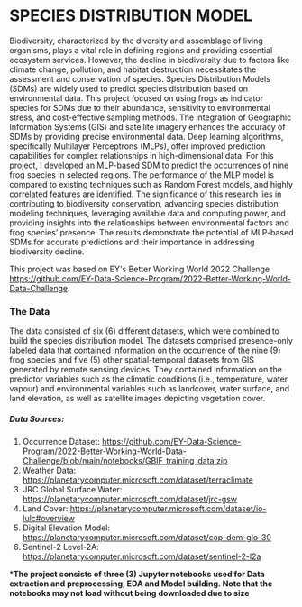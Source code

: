 # SPECIES DISTRIBUTION MODEL
Biodiversity, characterized by the diversity and assemblage of living organisms, plays
a vital role in defining regions and providing essential ecosystem services. However,
the decline in biodiversity due to factors like climate change, pollution, and habitat
destruction necessitates the assessment and conservation of species. Species Distribution
Models (SDMs) are widely used to predict species distribution based on environmental
data. This project focused on using frogs as indicator species for SDMs due
to their abundance, sensitivity to environmental stress, and cost-effective sampling
methods. The integration of Geographic Information Systems (GIS) and satellite
imagery enhances the accuracy of SDMs by providing precise environmental data.
Deep learning algorithms, specifically Multilayer Perceptrons (MLPs), offer improved
prediction capabilities for complex relationships in high-dimensional data. For this project,
I developed an MLP-based SDM to predict the occurrences of nine frog
species in selected regions. The performance
of the MLP model is compared to existing techniques such as Random Forest models, and highly correlated features
are identified. The significance of this research lies in contributing to biodiversity
conservation, advancing species distribution modeling techniques, leveraging available
data and computing power, and providing insights into the relationships between
environmental factors and frog species’ presence. The results demonstrate the potential
of MLP-based SDMs for accurate predictions and their importance in addressing
biodiversity decline.

This project was based on EY's Better Working World 2022 Challenge https://github.com/EY-Data-Science-Program/2022-Better-Working-World-Data-Challenge.

### The Data
The data consisted of six (6) different datasets, which were combined to build
the species distribution model. The datasets comprised presence-only labeled data
that contained information on the occurrence of the nine (9) frog species and five (5)
other spatial-temporal datasets from GIS generated by remote sensing devices. They
contained information on the predictor variables such as the climatic conditions (i.e.,
temperature, water vapour) and environmental variables such as landcover, water
surface, and land elevation, as well as satellite images depicting vegetation cover.

##### Data Sources:
1. Occurrence Dataset: https://github.com/EY-Data-Science-Program/2022-Better-Working-World-Data-Challenge/blob/main/notebooks/GBIF_training_data.zip
2. Weather Data: https://planetarycomputer.microsoft.com/dataset/terraclimate
3. JRC Global Surface Water: https://planetarycomputer.microsoft.com/dataset/jrc-gsw
4. Land Cover: https://planetarycomputer.microsoft.com/dataset/io-lulc#overview
5. Digital Elevation Model: https://planetarycomputer.microsoft.com/dataset/cop-dem-glo-30
6. Sentinel-2 Level-2A: https://planetarycomputer.microsoft.com/dataset/sentinel-2-l2a

***The project consists of three (3) Jupyter notebooks used for Data extraction and preprocessing, EDA and Model building. Note that the notebooks may not load without being downloaded due to size**

